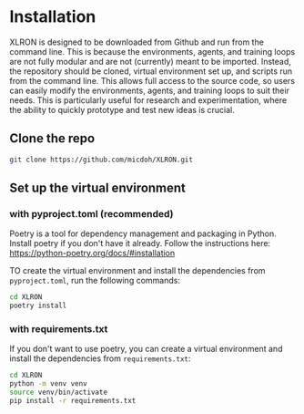 # Installation

XLRON is designed to be downloaded from Github and run from the command line. This is because the environments, agents, and training loops are not fully modular and are not (currently) meant to be imported. Instead, the repository should be cloned, virtual environment set up, and scripts run from the command line. This allows full access to the source code, so users can easily modify the environments, agents, and training loops to suit their needs. This is particularly useful for research and experimentation, where the ability to quickly prototype and test new ideas is crucial.

## Clone the repo

```bash
git clone https://github.com/micdoh/XLRON.git
```

## Set up the virtual environment

### with pyproject.toml (recommended)

Poetry is a tool for dependency management and packaging in Python.
Install poetry if you don't have it already. Follow the instructions here: https://python-poetry.org/docs/#installation

TO create the virtual environment and install the dependencies from `pyproject.toml`, run the following commands:

```bash
cd XLRON
poetry install
```

### with requirements.txt

If you don't want to use poetry, you can create a virtual environment and install the dependencies from `requirements.txt`:

```bash
cd XLRON
python -m venv venv
source venv/bin/activate
pip install -r requirements.txt
```
